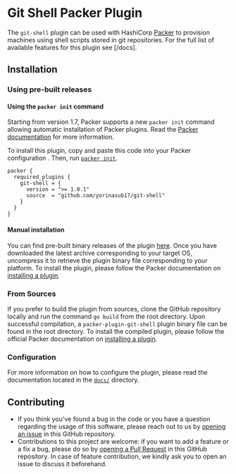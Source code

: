 # Git Shell Packer Plugin

The `git-shell` plugin can be used with HashiCorp [Packer](https://www.packer.io/) to provision machines using shell
scripts stored in git repositories. For the full list of available features for this plugin see [/docs].

## Installation

### Using pre-built releases

#### Using the `packer init` command

Starting from version 1.7, Packer supports a new `packer init` command allowing
automatic installation of Packer plugins. Read the
[Packer documentation](https://www.packer.io/docs/commands/init) for more information.

To install this plugin, copy and paste this code into your Packer configuration .
Then, run [`packer init`](https://www.packer.io/docs/commands/init).

```hcl
packer {
  required_plugins {
    git-shell = {
      version = ">= 1.0.1"
      source  = "github.com/yorinasub17/git-shell"
    }
  }
}
```


#### Manual installation

You can find pre-built binary releases of the plugin [here](https://github.com/yorinasub17/packer-plugin-git-shell/releases).
Once you have downloaded the latest archive corresponding to your target OS,
uncompress it to retrieve the plugin binary file corresponding to your platform.
To install the plugin, please follow the Packer documentation on
[installing a plugin](https://www.packer.io/docs/extending/plugins/#installing-plugins).


### From Sources

If you prefer to build the plugin from sources, clone the GitHub repository
locally and run the command `go build` from the root
directory. Upon successful compilation, a `packer-plugin-git-shell` plugin
binary file can be found in the root directory.
To install the compiled plugin, please follow the official Packer documentation
on [installing a plugin](https://www.packer.io/docs/extending/plugins/#installing-plugins).


### Configuration

For more information on how to configure the plugin, please read the
documentation located in the [`docs/`](docs) directory.


## Contributing

* If you think you've found a bug in the code or you have a question regarding the usage of this software, please reach
  out to us by [opening an issue](https://github.com/yorinasub17/packer-plugin-git-shell/issues) in this GitHub
  repository.
* Contributions to this project are welcome: if you want to add a feature or a fix a bug, please do so by [opening a
  Pull Request](https://github.com/yorinasub17/packer-plugin-git-shell/pulls) in this GitHub repository. In case of
  feature contribution, we kindly ask you to open an issue to discuss it beforehand.
